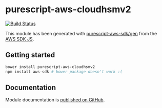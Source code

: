 # purescript-aws-cloudhsmv2

[![Build Status](https://app.wercker.com/status/5909b9e96d1080804b17a28f72f87b6b/s/master)](https://app.wercker.com/project/byKey/5909b9e96d1080804b17a28f72f87b6b)

This module has been generated with [purescript-aws-sdk/gen](https://github.com/purescript-aws-sdk/gen) from the [AWS SDK JS](https://github.com/aws/aws-sdk-js).

## Getting started

```sh
bower install purescript-aws-cloudhsmv2
npm install aws-sdk # bower package doesn't work :(
```

## Documentation

Module documentation is [published on GitHub](https://github.com/purescript-aws-sdk/purescript-aws-cloudhsmv2/tree/master/docs).
